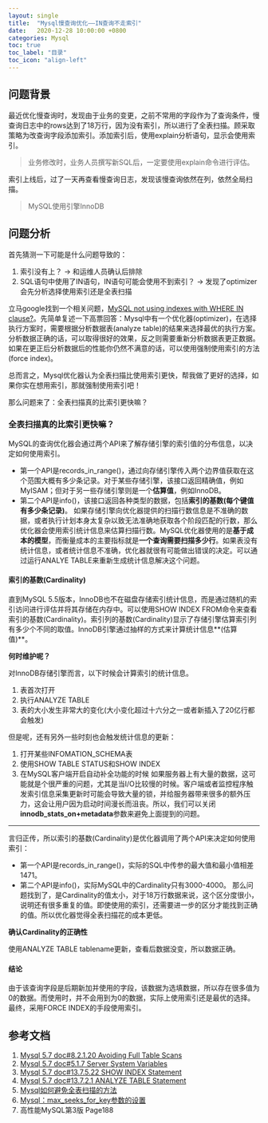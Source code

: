 ```yaml
---
layout: single
title:  "Mysql慢查询优化——IN查询不走索引"
date:   2020-12-28 10:00:00 +0800
categories: Mysql
toc: true
toc_label: "目录"
toc_icon: "align-left"
---
```


## 问题背景

最近优化慢查询时，发现由于业务的变更，之前不常用的字段作为了查询条件，慢查询日志中的rows达到了18万行，因为没有索引，所以进行了全表扫描。顾采取策略为改查询字段添加索引。添加索引后，使用explain分析语句，显示会使用索引。
> 业务修改时，业务人员撰写新SQL后，一定要使用explain命令进行评估。

索引上线后，过了一天再查看慢查询日志，发现该慢查询依然在列，依然全局扫描。

> MySQL使用引擎InnoDB

## 问题分析
首先猜测一下可能是什么问题导致的：
1. 索引没有上？ -> 和运维人员确认后排除
2. SQL语句中使用了IN语句，IN语句可能会使用不到索引？ -> 发现了optimizer会先分析选择使用索引还是全表扫描

立马google找到一个相关问题，[MySQL not using indexes with WHERE IN clause?](https://stackoverflow.com/questions/586381/mysql-not-using-indexes-with-where-in-clause)。先简单复述一下高票回答：Mysql中有一个优化器(optimizer)，在选择执行方案时，需要根据分析数据表(analyze table)的结果来选择最优的执行方案。分析数据正确的话，可以取得很好的效果，反之则需要重新分析数据表更正数据。如果在更正后分析数据后的性能你仍然不满意的话，可以使用强制使用索引的方法(force index)。

总而言之，Mysql优化器认为全表扫描比使用索引更快，帮我做了更好的选择，如果你实在想用索引，那就强制使用索引吧！

那么问题来了：全表扫描真的比索引更快嘛？

### 全表扫描真的比索引更快嘛？

MySQL的查询优化器会通过两个API来了解存储引擎的索引值的分布信息，以决定如何使用索引。
- 第一个API是records_in_range()，通过向存储引擎传入两个边界值获取在这个范围大概有多少条记录。对于某些存储引擎，该接口返回精确值，例如MyISAM；但对于另一些存储引擎则是一个**估算值**，例如InnoDB。
- 第二个API是info()，该接口返回各种类型的数据，包括**索引的基数(每个键值有多少条记录)**。
如果存储引擎向优化器提供的扫描行数信息是不准确的数据，或者执行计划本身太复杂以致无法准确地获取各个阶段匹配的行数，那么优化器会使用索引统计信息来估算扫描行数。MySQL优化器使用的是**基于成本的模型**，而衡量成本的主要指标就是**一个查询需要扫描多少行**。如果表没有统计信息，或者统计信息不准确，优化器就很有可能做出错误的决定。可以通过运行ANALYE TABLE来重新生成统计信息解决这个问题。

#### 索引的基数(Cardinality)
直到MySQL 5.5版本，InnoDB也不在磁盘存储索引统计信息，而是通过随机的索引访问进行评估并将其存储在内存中。可以使用SHOW INDEX FROM命令来查看索引的基数(Cardinality)。索引列的基数(Cardinality)显示了存储引擎估算索引列有多少个不同的取值。InnoDB引擎通过抽样的方式来计算统计信息**(估算值)**。

**何时维护呢？**

对InnoDB存储引擎而言，以下时候会计算索引的统计信息。
1. 表首次打开
2. 执行ANALYZE TABLE
3. 表的大小发生非常大的变化(大小变化超过十六分之一或者新插入了20亿行都会触发)

但是呢，还有另外一些时刻也会触发统计信息的更新：
1. 打开某些INFOMATION_SCHEMA表
2. 使用SHOW TABLE STATUS和SHOW INDEX
3. 在MySQL客户端开启自动补全功能的时候
如果服务器上有大量的数据，这可能就是个很严重的问题，尤其是当I/O比较慢的时候。客户端或者监控程序触发索引信息采集更新时可能会导致大量的锁，并给服务器带来很多的额外压力，这会让用户因为启动时间漫长而沮丧。所以，我们可以关闭**innodb_stats_on+metadata**参数来避免上面提到的问题。

---

言归正传，所以索引的基数(Cardinality)是优化器调用了两个API来决定如何使用索引：
- 第一个API是records_in_range()，实际的SQL中传参的最大值和最小值相差1471。
- 第二个API是info()，实际MySQL中的Cardinality只有3000-4000。
那么问题找到了，是Cardinality的值太小，对于18万行数据来说，这个区分度很小，说明还有很多重复的值。即使使用的索引，还需要进一步的区分才能找到正确的值。所以优化器觉得全表扫描花的成本更低。

**确认Cardinality的正确性**

使用ANALYZE TABLE tablename更新，查看后数据没变，所以数据正确。

#### 结论

由于该查询字段是后期新加并使用的字段，该数据为选填数据，所以存在很多值为0的数据。而使用时，并不会用到为0的数据，实际上使用索引还是最优的选择。最终，采用FORCE INDEX的手段使用索引。


## 参考文档
1. [Mysql 5.7 doc#8.2.1.20 Avoiding Full Table Scans](https://dev.mysql.com/doc/refman/5.7/en/table-scan-avoidance.html)
2. [Mysql 5.7 doc#5.1.7 Server System Variables](https://dev.mysql.com/doc/refman/5.7/en/server-system-variables.html)
3. [Mysql 5.7 doc#13.7.5.22 SHOW INDEX Statement](https://dev.mysql.com/doc/refman/5.7/en/show-index.html)
4. [Mysql 5.7 doc#13.7.2.1 ANALYZE TABLE Statement](https://dev.mysql.com/doc/refman/5.7/en/analyze-table.html)
5. [Mysql如何避免全表扫描的方法](https://www.cnblogs.com/jpfss/p/9176142.html)
6. [Mysql：max_seeks_for_key参数的设置](https://anmh.wordpress.com/2010/07/16/mysql%EF%BC%9Amax_seeks_for_key%E7%9A%84%E8%AE%BE%E7%BD%AE/)
7. 高性能MySQL第3版 Page188







